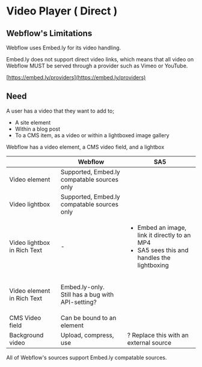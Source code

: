 # Video Player ( Direct )

## Webflow's Limitations

Webflow uses Embed.ly for its video handling.&#x20;

Embed.ly does not support direct video links, which means that all video on Webflow MUST be served through a provider such as Vimeo or YouTube.&#x20;

[https://embed.ly/providers](https://embed.ly/providers)

## Need&#x20;

A user has a video that they want to add to;&#x20;

* A site element
* Within a blog post
* To a CMS item, as a video or within a lightboxed image gallery&#x20;

Webflow has a video element, a CMS video field, and a lightbox



|                             | Webflow                                                       | SA5                                                                                                            |
| --------------------------- | ------------------------------------------------------------- | -------------------------------------------------------------------------------------------------------------- |
| Video element               | Supported, Embed.ly compatable sources only                   |                                                                                                                |
| Video lightbox              | Supported, Embed.ly compatable sources only                   |                                                                                                                |
| Video lightbox in Rich Text | -                                                             | <ul><li>Embed an image, link it directly to an MP4</li><li>SA5 sees this and handles the lightboxing</li></ul> |
| Video element in Rich Text  | <p>Embed.ly-only.  <br>Still has a bug with API-setting? </p> |                                                                                                                |
| CMS Video field             | Can be bound to an element                                    |                                                                                                                |
| Background video            | Upload, compress, use                                         | ? Replace this with an external source                                                                         |

All of Webflow's sources support Embed.ly compatable sources.&#x20;













